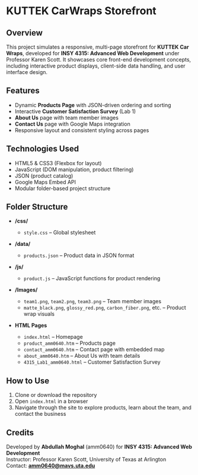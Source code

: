 # KUTTEK CarWraps Storefront

## Overview
This project simulates a responsive, multi-page storefront for **KUTTEK Car Wraps**, developed for **INSY 4315: Advanced Web Development** under Professor Karen Scott. It showcases core front-end development concepts, including interactive product displays, client-side data handling, and user interface design.

## Features
- Dynamic **Products Page** with JSON-driven ordering and sorting
- Interactive **Customer Satisfaction Survey** (Lab 1)
- **About Us** page with team member images
- **Contact Us** page with Google Maps integration
- Responsive layout and consistent styling across pages

## Technologies Used
- HTML5 & CSS3 (Flexbox for layout)
- JavaScript (DOM manipulation, product filtering)
- JSON (product catalog)
- Google Maps Embed API
- Modular folder-based project structure

## Folder Structure
- **/css/**
  - `style.css` – Global stylesheet

- **/data/**
  - `products.json` – Product data in JSON format

- **/js/**
  - `product.js` – JavaScript functions for product rendering

- **/Images/**
  - `team1.png`, `team2.png`, `team3.png` – Team member images  
  - `matte_black.png`, `glossy_red.png`, `carbon_fiber.png`, etc. – Product wrap visuals

- **HTML Pages**
  - `index.html` – Homepage  
  - `product_amm0640.htm` – Products page  
  - `contact_amm0640.htm` – Contact page with embedded map  
  - `about_amm0640.htm` – About Us with team details  
  - `4315_Lab1_amm0640.html` – Customer Satisfaction Survey  

## How to Use
1. Clone or download the repository
2. Open `index.html` in a browser
3. Navigate through the site to explore products, learn about the team, and contact the business

## Credits
Developed by **Abdullah Moghal** (amm0640) for **INSY 4315: Advanced Web Development**  
Instructor: Professor Karen Scott, University of Texas at Arlington  
Contact: **amm0640@mavs.uta.edu**

